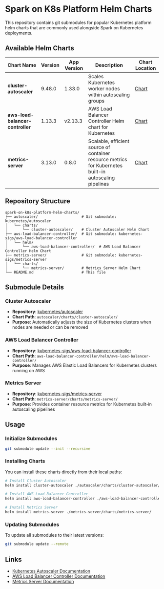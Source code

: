 # Spark on K8s Platform Helm Charts

This repository contains git submodules for popular Kubernetes platform helm charts that are commonly used alongside Spark on Kubernetes deployments.

## Available Helm Charts

| Chart Name | Version | App Version | Description | Chart Location |
|------------|---------|-------------|-------------|----------------|
| **cluster-autoscaler** | 9.48.0 | 1.33.0 | Scales Kubernetes worker nodes within autoscaling groups | [Chart](https://github.com/kubernetes/autoscaler/tree/master/charts/cluster-autoscaler) |
| **aws-load-balancer-controller** | 1.13.3 | v2.13.3 | AWS Load Balancer Controller Helm chart for Kubernetes | [Chart](https://github.com/kubernetes-sigs/aws-load-balancer-controller/tree/main/helm/aws-load-balancer-controller) |
| **metrics-server** | 3.13.0 | 0.8.0 | Scalable, efficient source of container resource metrics for Kubernetes built-in autoscaling pipelines | [Chart](https://github.com/kubernetes-sigs/metrics-server/tree/master/charts/metrics-server) |

## Repository Structure

```
spark-on-k8s-platform-helm-charts/
├── autoscaler/                    # Git submodule: kubernetes/autoscaler
│   └── charts/
│       └── cluster-autoscaler/    # Cluster Autoscaler Helm Chart
├── aws-load-balancer-controller/  # Git submodule: kubernetes-sigs/aws-load-balancer-controller
│   └── helm/
│       └── aws-load-balancer-controller/  # AWS Load Balancer Controller Helm Chart
├── metrics-server/                # Git submodule: kubernetes-sigs/metrics-server
│   └── charts/
│       └── metrics-server/        # Metrics Server Helm Chart
└── README.md                      # This file
```

## Submodule Details

### Cluster Autoscaler
- **Repository**: [kubernetes/autoscaler](https://github.com/kubernetes/autoscaler)
- **Chart Path**: `autoscaler/charts/cluster-autoscaler/`
- **Purpose**: Automatically adjusts the size of Kubernetes clusters when nodes are needed or can be removed

### AWS Load Balancer Controller
- **Repository**: [kubernetes-sigs/aws-load-balancer-controller](https://github.com/kubernetes-sigs/aws-load-balancer-controller)
- **Chart Path**: `aws-load-balancer-controller/helm/aws-load-balancer-controller/`
- **Purpose**: Manages AWS Elastic Load Balancers for Kubernetes clusters running on AWS

### Metrics Server
- **Repository**: [kubernetes-sigs/metrics-server](https://github.com/kubernetes-sigs/metrics-server)
- **Chart Path**: `metrics-server/charts/metrics-server/`
- **Purpose**: Provides container resource metrics for Kubernetes built-in autoscaling pipelines

## Usage

### Initialize Submodules

```bash
git submodule update --init --recursive
```

### Installing Charts

You can install these charts directly from their local paths:

```bash
# Install Cluster Autoscaler
helm install cluster-autoscaler ./autoscaler/charts/cluster-autoscaler/

# Install AWS Load Balancer Controller
helm install aws-load-balancer-controller ./aws-load-balancer-controller/helm/aws-load-balancer-controller/

# Install Metrics Server
helm install metrics-server ./metrics-server/charts/metrics-server/
```

### Updating Submodules

To update all submodules to their latest versions:

```bash
git submodule update --remote
```

## Links

- [Kubernetes Autoscaler Documentation](https://github.com/kubernetes/autoscaler/tree/master/cluster-autoscaler)
- [AWS Load Balancer Controller Documentation](https://kubernetes-sigs.github.io/aws-load-balancer-controller/)
- [Metrics Server Documentation](https://github.com/kubernetes-sigs/metrics-server) 